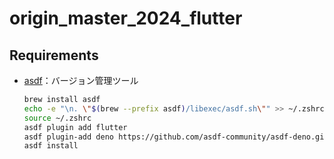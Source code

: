 # origin_master_2024_flutter

## Requirements

- [asdf](https://asdf-vm.com/)：バージョン管理ツール

  ```bash
  brew install asdf
  echo -e "\n. \"$(brew --prefix asdf)/libexec/asdf.sh\"" >> ~/.zshrc
  source ~/.zshrc
  asdf plugin add flutter
  asdf plugin-add deno https://github.com/asdf-community/asdf-deno.git
  asdf install
  ```
